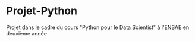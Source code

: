 # Projet-Python
Projet dans le cadre du cours "Python pour le Data Scientist" à l'ENSAE en deuxième année
